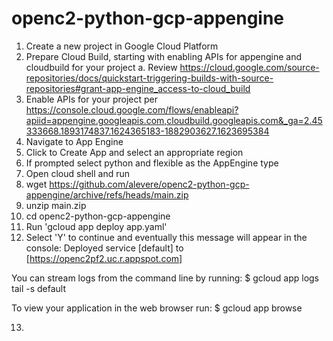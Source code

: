 # openc2-python-gcp-appengine

1. Create a new project in Google Cloud Platform
2. Prepare Cloud Build, starting with enabling APIs for appengine and cloudbuild for your project a. Review https://cloud.google.com/source-repositories/docs/quickstart-triggering-builds-with-source-repositories#grant-app-engine_access-to-cloud_build
3. Enable APIs for your project per https://console.cloud.google.com/flows/enableapi?apiid=appengine.googleapis.com,cloudbuild.googleapis.com&_ga=2.45333668.1893174837.1624365183-1882903627.1623695384
4. Navigate to App Engine
5. Click to Create App and select an appropriate region
6. If prompted select python and flexible as the AppEngine type
7. Open cloud shell and run
8. wget https://github.com/alevere/openc2-python-gcp-appengine/archive/refs/heads/main.zip
9. unzip main.zip
10. cd openc2-python-gcp-appengine
11. Run 'gcloud app deploy app.yaml'
12. Select 'Y' to continue and eventually this message will appear in the console: 
Deployed service [default] to [https://openc2pf2.uc.r.appspot.com]

You can stream logs from the command line by running:
  $ gcloud app logs tail -s default

To view your application in the web browser run:
  $ gcloud app browse
  
  13. 

